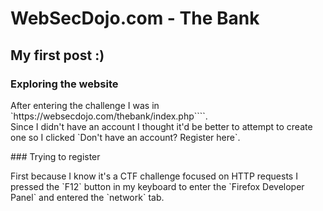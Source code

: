 # WebSecDojo.com - The Bank
## My first post :)
### Exploring the website
<p>
  After entering the challenge I was in `https://websecdojo.com/thebank/index.php````.<br/>
  Since I didn't have an account I thought it'd be better to attempt to create one so I clicked `Don't have an account? Register here`.
</p>
### Trying to register
<p>
  First because I know it's a CTF challenge focused on HTTP requests I pressed the `F12` button in my keyboard to enter the `Firefox Developer Panel` and entered the `network` tab.
</p>
